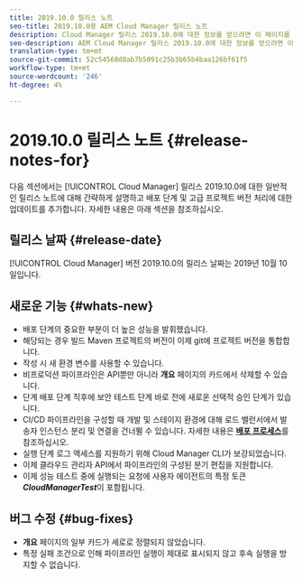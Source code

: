 ```yaml
---
title: 2019.10.0 릴리스 노트
seo-title: 2019.10.0용 AEM Cloud Manager 릴리스 노트
description: Cloud Manager 릴리스 2019.10.0에 대한 정보를 얻으려면 이 페이지를 따르십시오.
seo-description: AEM Cloud Manager 릴리스 2019.10.0에 대한 정보를 얻으려면 이 페이지를 따르십시오.
translation-type: tm+mt
source-git-commit: 52c54568d8ab7b5091c25b3b65b4baa126bf61f5
workflow-type: tm+mt
source-wordcount: '246'
ht-degree: 4%

---
```


# 2019.10.0 릴리스 노트 {#release-notes-for}

다음 섹션에서는 [!UICONTROL Cloud Manager] 릴리스 2019.10.0에 대한 일반적인 릴리스 노트에 대해 간략하게 설명하고 배포 단계 및 고급 프로젝트 버전 처리에 대한 업데이트를 추가합니다.
자세한 내용은 아래 섹션을 참조하십시오.

## 릴리스 날짜 {#release-date}

[!UICONTROL Cloud Manager] 버전 2019.10.0의 릴리스 날짜는 2019년 10월 10일입니다.

## 새로운 기능 {#whats-new}

* 배포 단계의 중요한 부분이 더 높은 성능을 발휘했습니다.
* 해당되는 경우 빌드 Maven 프로젝트의 버전이 이제 git에 프로젝트 버전을 통합합니다.
* 작성 시 새 환경 변수를 사용할 수 있습니다.
* 비프로덕션 파이프라인은 API뿐만 아니라 **개요** 페이지의 카드에서 삭제할 수 있습니다.
* 단계 배포 단계 직후에 보안 테스트 단계 바로 전에 새로운 선택적 승인 단계가 있습니다.
* CI/CD 파이프라인을 구성할 때 개발 및 스테이지 환경에 대해 로드 밸런서에서 발송자 인스턴스 분리 및 연결을 건너뛸 수 있습니다.
자세한 내용은 **[배포 프로세스](deploying-code.md#deployment-process)**&#x200B;를 참조하십시오.
* 실행 단계 로그 액세스를 지원하기 위해 Cloud Manager CLI가 보강되었습니다.
* 이제 클라우드 관리자 API에서 파이프라인의 구성된 분기 편집을 지원합니다.
* 이제 성능 테스트 중에 실행되는 요청에 사용자 에이전트의 특정 토큰 ***CloudManagerTest***&#x200B;이 포함됩니다.

## 버그 수정 {#bug-fixes}

* **개요** 페이지의 일부 카드가 세로로 정렬되지 않았습니다.
* 특정 실패 조건으로 인해 파이프라인 실행이 제대로 표시되지 않고 후속 실행을 방지할 수 없습니다.
